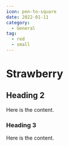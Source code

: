 ```yaml
---
icon: pen-to-square
date: 2022-01-11
category:
  - General
tag:
  - red
  - small
---
```


# Strawberry

## Heading 2

Here is the content.

### Heading 3

Here is the content.

